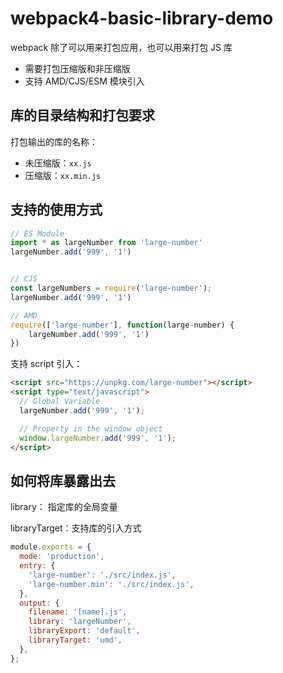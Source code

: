 # webpack4-basic-library-demo

webpack 除了可以用来打包应用，也可以用来打包 JS 库

- 需要打包压缩版和非压缩版
- 支持 AMD/CJS/ESM 模块引入

## 库的目录结构和打包要求

打包输出的库的名称：

- 未压缩版：`xx.js`
- 压缩版：`xx.min.js`

## 支持的使用方式

```js
// ES Module
import * as largeNumber from 'large-number'
largeNumber.add('999', '1')


// CJS
const largeNumbers = require('large-number');
largeNumber.add('999', '1')

// AMD
require(['large-number'], function(large-number) {
    largeNumber.add('999', '1')
})
```

支持 script 引入：

```html
<script src="https://unpkg.com/large-number"></script>
<script type="text/javascript">
  // Global Variable
  largeNumber.add('999', '1');

  // Property in the window object
  window.largeNumber.add('999', '1');
</script>
```

## 如何将库暴露出去

library： 指定库的全局变量

libraryTarget：支持库的引入方式

```js
module.exports = {
  mode: 'production',
  entry: {
    'large-number': './src/index.js',
    'large-number.min': './src/index.js',
  },
  output: {
    filename: '[name].js',
    library: 'largeNumber',
    libraryExport: 'default',
    libraryTarget: 'umd',
  },
};
```

